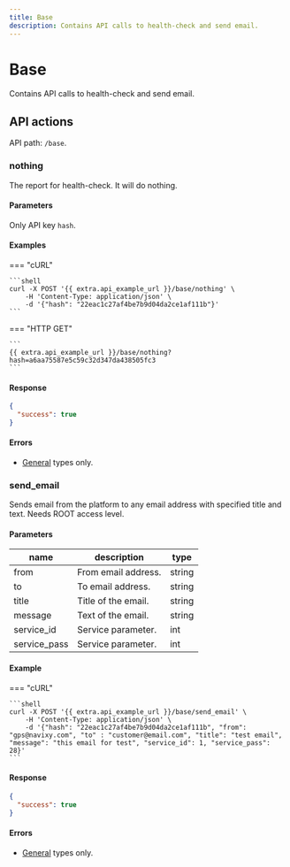 ```yaml
---
title: Base
description: Contains API calls to health-check and send email.
---
```


# Base

Contains API calls to health-check and send email.

## API actions

API path: `/base`.

### nothing

The report for health-check. It will do nothing.

#### Parameters

Only API key `hash`.

#### Examples

\=== "cURL"

````
```shell
curl -X POST '{{ extra.api_example_url }}/base/nothing' \
    -H 'Content-Type: application/json' \
    -d '{"hash": "22eac1c27af4be7b9d04da2ce1af111b"}'
```
````

\=== "HTTP GET"

````
```
{{ extra.api_example_url }}/base/nothing?hash=a6aa75587e5c59c32d347da438505fc3
```
````

#### Response

```json
{
  "success": true
}
```

#### Errors

* [General](../../errors.md#error-codes) types only.

### send\_email

Sends email from the platform to any email address with specified title and text. Needs ROOT access level.

#### Parameters

| name          | description         | type   |
| ------------- | ------------------- | ------ |
| from          | From email address. | string |
| to            | To email address.   | string |
| title         | Title of the email. | string |
| message       | Text of the email.  | string |
| service\_id   | Service parameter.  | int    |
| service\_pass | Service parameter.  | int    |

#### Example

\=== "cURL"

````
```shell
curl -X POST '{{ extra.api_example_url }}/base/send_email' \
    -H 'Content-Type: application/json' \
    -d '{"hash": "22eac1c27af4be7b9d04da2ce1af111b", "from": "gps@navixy.com", "to" : "customer@email.com", "title": "test email", "message": "this email for test", "service_id": 1, "service_pass": 28}'
```
````

#### Response

```json
{
  "success": true
}
```

#### Errors

* [General](../../errors.md#error-codes) types only.

